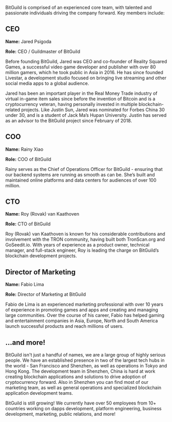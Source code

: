   BitGuild is comprised of an experienced core team, with talented and passionate individuals driving the company forward.
Key members include:

## CEO

**Name:** Jared Psigoda

**Role:** CEO / Guildmaster of BitGuild

  Before founding BitGuild, Jared was CEO and co-founder of Reality Squared Games, a successful video game developer and publisher with over 80 million gamers, which he took public in Asia in 2016. He has since founded Livestar, a development studio focused on bringing live streaming and other social media apps to a global audience. 

Jared has been an important player in the Real Money Trade industry of virtual in-game item sales since before the invention of Bitcoin and is a cryptocurrency veteran, having personally invested in multiple blockchain-related projects. Like Justin Sun, Jared was nominated for Forbes China 30 under 30, and is a student of Jack Ma’s Hupan University. Justin has served as an advisor to the BitGuild project since February of 2018.

## COO

**Name:** Rainy Xiao

**Role:** COO of BitGuild

  Rainy serves as the Chief of Operations Officer for BitGuild - ensuring that our backend systems are running as smooth as can be. She’s built and maintained online platforms and data centers for audiences of over 100 million.

## CTO

**Name:** Roy (Rovak) van Kaathoven

**Role:** CTO of BitGuild

  Roy (Rovak) van Kaathoven is known for his considerable contributions and involvement with the TRON community, having built both TronScan.org and GoSeedit.io. With years of experience as a product owner, technical manager, and full-stack engineer, Roy is leading the charge on BitGuild’s blockchain development projects.

## Director of Marketing

**Name:** Fabio Lima

**Role:** Director of Marketing at BitGuild

  Fabio de Lima is an experienced marketing professional with over 10 years of experience in promoting games and apps and creating and managing large communities. Over the course of his career, Fabio has helped gaming and entertainment companies in Asia, Europe, North and South America launch successful products and reach millions of users.  

## ...and more!

  BitGuild isn't just a handful of names, we are a large group of highly serious people. We have an established presence in two of the largest tech hubs in the world - San Francisco and Shenzhen, as well as operations in Tokyo and Hong Kong. The development team in Shenzhen, China is hard at work creating blockchain applications and solutions to drive adoption of cryptocurrency forward. Also in Shenzhen you can find most of our marketing team, as well as general operations and specialized blockchain application development teams. 


BitGuild is still growing! We currently have over 50 employees from 10+ countries working on dapps development, platform engineering, business development, marketing, public relations, and more!
